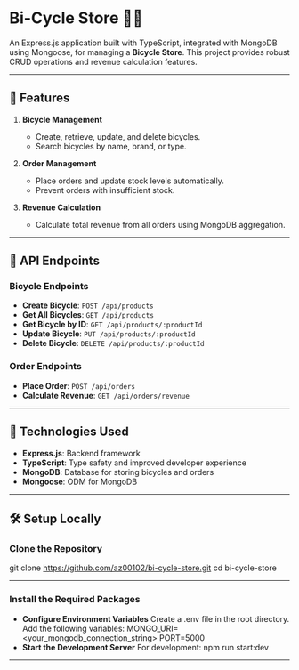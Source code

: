 # Bi-Cycle Store 🚴‍♂️

An Express.js application built with TypeScript, integrated with MongoDB using Mongoose, for managing a **Bicycle Store**. This project provides robust CRUD operations and revenue calculation features.

---

## 🌟 Features

1. **Bicycle Management**
   - Create, retrieve, update, and delete bicycles.
   - Search bicycles by name, brand, or type.

2. **Order Management**
   - Place orders and update stock levels automatically.
   - Prevent orders with insufficient stock.

3. **Revenue Calculation**
   - Calculate total revenue from all orders using MongoDB aggregation.

---

## 📝 API Endpoints

### **Bicycle Endpoints**
- **Create Bicycle**: `POST /api/products`
- **Get All Bicycles**: `GET /api/products`
- **Get Bicycle by ID**: `GET /api/products/:productId`
- **Update Bicycle**: `PUT /api/products/:productId`
- **Delete Bicycle**: `DELETE /api/products/:productId`

### **Order Endpoints**
- **Place Order**: `POST /api/orders`
- **Calculate Revenue**: `GET /api/orders/revenue`

---

## 🚀 Technologies Used

- **Express.js**: Backend framework
- **TypeScript**: Type safety and improved developer experience
- **MongoDB**: Database for storing bicycles and orders
- **Mongoose**: ODM for MongoDB

---

## 🛠️ Setup Locally

### **Clone the Repository**

git clone https://github.com/az00102/bi-cycle-store.git
cd bi-cycle-store

---

### **Install the Required Packages**

- **Configure Environment Variables**
Create a .env file in the root directory.
Add the following variables:
MONGO_URI=<your_mongodb_connection_string>
PORT=5000
- **Start the Development Server**
For development:
npm run start:dev
---
```bash

